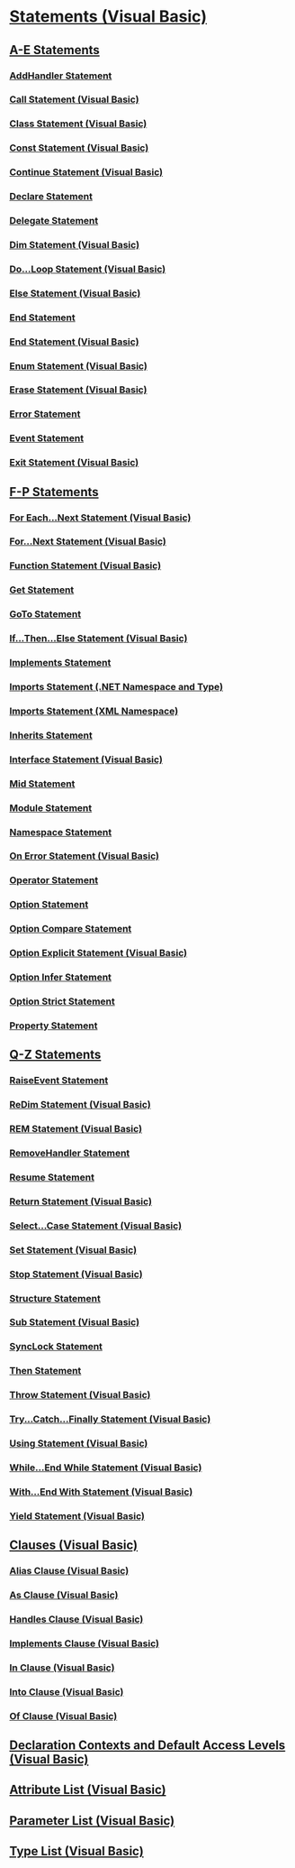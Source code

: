 # [Statements (Visual Basic)](index.md)
## [A-E Statements](a-e-statements.md)
### [AddHandler Statement](addhandler-statement.md)
### [Call Statement (Visual Basic)](call-statement.md)
### [Class Statement (Visual Basic)](class-statement.md)
### [Const Statement (Visual Basic)](const-statement.md)
### [Continue Statement (Visual Basic)](continue-statement.md)
### [Declare Statement](declare-statement.md)
### [Delegate Statement](delegate-statement.md)
### [Dim Statement (Visual Basic)](dim-statement.md)
### [Do...Loop Statement (Visual Basic)](do-loop-statement.md)
### [Else Statement (Visual Basic)](else-statement.md)
### [End Statement](end-statement.md)
### [End <keyword> Statement (Visual Basic)](end-keyword-statement.md)
### [Enum Statement (Visual Basic)](enum-statement.md)
### [Erase Statement (Visual Basic)](erase-statement.md)
### [Error Statement](error-statement.md)
### [Event Statement](event-statement.md)
### [Exit Statement (Visual Basic)](exit-statement.md)
## [F-P Statements](f-p-statements.md)
### [For Each...Next Statement (Visual Basic)](for-each-next-statement.md)
### [For...Next Statement (Visual Basic)](for-next-statement.md)
### [Function Statement (Visual Basic)](function-statement.md)
### [Get Statement](get-statement.md)
### [GoTo Statement](goto-statement.md)
### [If...Then...Else Statement (Visual Basic)](if-then-else-statement.md)
### [Implements Statement](implements-statement.md)
### [Imports Statement (.NET Namespace and Type)](imports-statement-net-namespace-and-type.md)
### [Imports Statement (XML Namespace)](imports-statement-xml-namespace.md)
### [Inherits Statement](inherits-statement.md)
### [Interface Statement (Visual Basic)](interface-statement.md)
### [Mid Statement](mid-statement.md)
### [Module Statement](module-statement.md)
### [Namespace Statement](namespace-statement.md)
### [On Error Statement (Visual Basic)](on-error-statement.md)
### [Operator Statement](operator-statement.md)
### [Option <keyword> Statement](option-keyword-statement.md)
### [Option Compare Statement](option-compare-statement.md)
### [Option Explicit Statement (Visual Basic)](option-explicit-statement.md)
### [Option Infer Statement](option-infer-statement.md)
### [Option Strict Statement](option-strict-statement.md)
### [Property Statement](property-statement.md)
## [Q-Z Statements](q-z-statements.md)
### [RaiseEvent Statement](raiseevent-statement.md)
### [ReDim Statement (Visual Basic)](redim-statement.md)
### [REM Statement (Visual Basic)](rem-statement.md)
### [RemoveHandler Statement](removehandler-statement.md)
### [Resume Statement](resume-statement.md)
### [Return Statement (Visual Basic)](return-statement.md)
### [Select...Case Statement (Visual Basic)](select-case-statement.md)
### [Set Statement (Visual Basic)](set-statement.md)
### [Stop Statement (Visual Basic)](stop-statement.md)
### [Structure Statement](structure-statement.md)
### [Sub Statement (Visual Basic)](sub-statement.md)
### [SyncLock Statement](synclock-statement.md)
### [Then Statement](then-statement.md)
### [Throw Statement (Visual Basic)](throw-statement.md)
### [Try...Catch...Finally Statement (Visual Basic)](try-catch-finally-statement.md)
### [Using Statement (Visual Basic)](using-statement.md)
### [While...End While Statement (Visual Basic)](while-end-while-statement.md)
### [With...End With Statement (Visual Basic)](with-end-with-statement.md)
### [Yield Statement (Visual Basic)](yield-statement.md)
## [Clauses (Visual Basic)](clauses.md)
### [Alias Clause (Visual Basic)](alias-clause.md)
### [As Clause (Visual Basic)](as-clause.md)
### [Handles Clause (Visual Basic)](handles-clause.md)
### [Implements Clause (Visual Basic)](implements-clause.md)
### [In Clause (Visual Basic)](in-clause.md)
### [Into Clause (Visual Basic)](into-clause.md)
### [Of Clause (Visual Basic)](of-clause.md)
## [Declaration Contexts and Default Access Levels (Visual Basic)](declaration-contexts-and-default-access-levels.md)
## [Attribute List (Visual Basic)](attribute-list.md)
## [Parameter List (Visual Basic)](parameter-list.md)
## [Type List (Visual Basic)](type-list.md)
